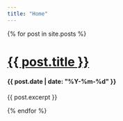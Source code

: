 ```yaml
---
title: "Home"
---
```


{% for post in site.posts %}
  <h1 class="w3-text-pink"><a href="{{post.url | prepend: site.baseurl }}">{{ post.title }}</a></h1>
  <h4>{{ post.date  | date: "%Y-%m-%d" }}</h4>
  <p>{{ post.excerpt }}</p>
{% endfor %}
